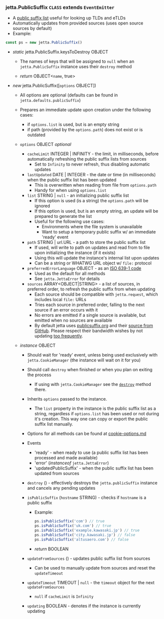 ### jetta.PublicSuffix `CLASS` extends `EventEmitter`
  - A [public suffix list](https://en.wikipedia.org/wiki/Public_Suffix_List) useful for looking up TLDs and eTLDs
  - Automatically updates from provided sources (uses open source sources by default)
  - Example:
  ```js
  const ps = new jetta.PublicSuffix()
  ```

  - _static_ jetta.PublicSuffix.keysToDestroy OBJECT
    - The names of keys that will be assigned to `null` when an `jetta.PublicSuffix` instance uses their `destroy` method

    - _return_ OBJECT<`name`, true>

  - _new_ jetta.PublicSuffix([`options` OBJECT])
    - All options are optional (defaults can be found in `jetta.defaults.publicSuffix`)
    - Prepares an immediate update upon creation under the following cases:
      - if `options.list` is used, but is an empty string
      - if path (provided by the `options.path`) does not exist or is outdated

    - `options` OBJECT _optional_
      - `cacheLimit` INTEGER | INFINITY - the limit, in milliseconds, before automatically refreshing the public suffix lists from sources
        - Set to `Infinity` to never refresh, thus disabling automatic updates
      - `lastUpdated` DATE | INTEGER - the date or time (in milliseconds) when the public suffix list has been updated
        - This is overwritten when reading from file from `options.path`
        - Handy for when using `options.list`
      - `list` STRING | `null` - an initializing public suffix list
        - If this option is used (is a string) the `options.path` will be ignored
        - If this option is used, but is an empty string, an update will be prepared to generate the list
        - Useful for the following use cases:
          - Environments where the file system is unavailable
          - Want to setup a temporary public suffix w/ an immediate 'ready' event
      - `path` STRING | url.URL - a path to store the public suffix list
        - If used, will write to path on updates and read from to file upon initializing the instance (if it exists)
        - Using this will update the instance's internal list upon updates
        - Can be a string or WHATWG URL object w/ `file:` protocol
      - `preferredErrorLanguage` OBJECT - as an [ISO 639-1 code](https://en.wikipedia.org/wiki/List_of_ISO_639-1_codes)
        - Used as the default for all methods
        - See `jetta.JettaError` for details
      - `sources` ARRAY<OBJECT|STRING> - a list of sources, in preferred order, to refresh the public suffix from when updating
        - Each source should be compatible with `jetta.request`, which includes local `file:` URLs
        - Tries each source in preferred order, falling to the next source if an error occurs with it
        - No errors are emitted if a single source is available, but emitted when no sources are available
        - By default jetta uses [publicsuffix.org](https://publicsuffix.org/) and their [source from GitHub](https://github.com/publicsuffix/list). Please respect their bandwidth wishes by not updating [too frequently](https://publicsuffix.org/list/).

    - _instance_ OBJECT
      - Should wait for 'ready' event, unless being used exclusively with `jetta.CookieManager` (the instance will wait on it for you)
      - Should call `destroy` when finished or when you plan on exiting the process
        - If using with `jetta.CookieManager` see the [`destroy`](./cookie-manager.md) method there.
      - Inherits `options` passed to the instance.
        - The `list` property in the instance is the public suffix list as a string, regardless if `options.list` has been used or not during it's creation. This way one can copy or export the public suffix list manually.
      - Options for all methods can be found at [cookie-options.md](cookie-options.md)

      - Events
        - 'ready' - when ready to use (a public suffix list has been processed and made available)
        - 'error' (_instanceof_ `jetta.JettaError`)
        - 'updatedPublicSuffix' - when the public suffix list has been updated from sources

      - `destroy` () - effectively destroys the `jetta.publicSuffix` instance and cancels any pending updates
      - `isPublicSuffix` (`hostname` STRING) - checks if `hostname` is a public suffix
        - Example:
          ```js
          ps.isPublicSuffix('com') // true
          ps.isPublicSuffix('uk.com') // true
          ps.isPublicSuffix('example.kawasaki.jp') // true
          ps.isPublicSuffix('city.kawasaki.jp') // false
          ps.isPublicSuffix('altusaero.com') // false
          ```

        - _return_ BOOLEAN
      - `updateFromSources` () - updates public suffix list from sources
        - Can be used to manually update from sources and reset the `updateTimeout`
      - `updateTimeout` TIMEOUT | `null` - the `timeout` object for the next `updateFromSources`
        - `null` if `cacheLimit` is `Infinity`
      - `updating` BOOLEAN - denotes if the instance is currently updating
